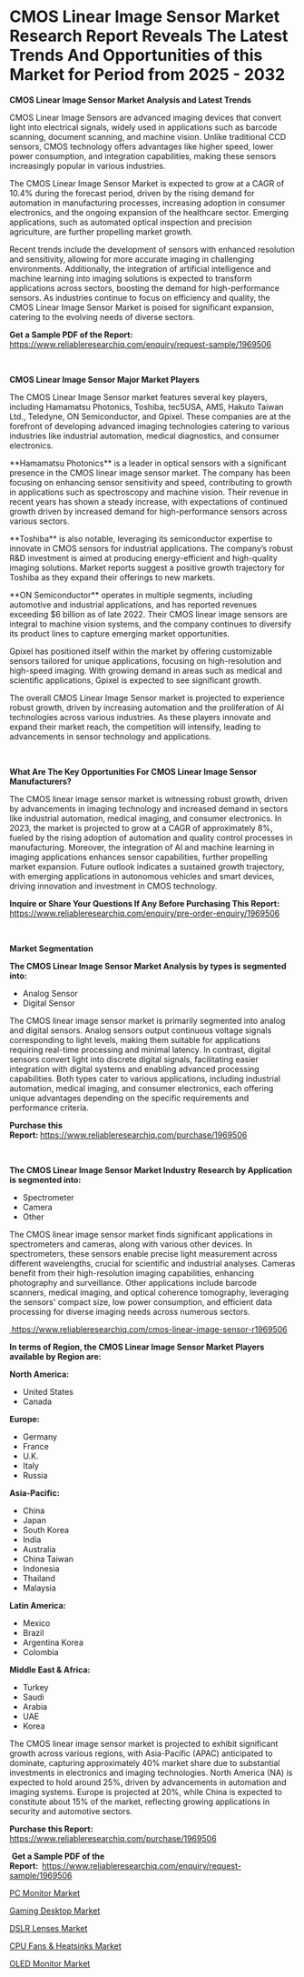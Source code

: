 <p><h1>CMOS Linear Image Sensor Market Research Report Reveals The Latest Trends And Opportunities of this Market for Period from 2025 - 2032</h1></p><p><strong>CMOS Linear Image Sensor Market Analysis and Latest Trends</strong></p>
<p><p>CMOS Linear Image Sensors are advanced imaging devices that convert light into electrical signals, widely used in applications such as barcode scanning, document scanning, and machine vision. Unlike traditional CCD sensors, CMOS technology offers advantages like higher speed, lower power consumption, and integration capabilities, making these sensors increasingly popular in various industries.</p><p>The CMOS Linear Image Sensor Market is expected to grow at a CAGR of 10.4% during the forecast period, driven by the rising demand for automation in manufacturing processes, increasing adoption in consumer electronics, and the ongoing expansion of the healthcare sector. Emerging applications, such as automated optical inspection and precision agriculture, are further propelling market growth.</p><p>Recent trends include the development of sensors with enhanced resolution and sensitivity, allowing for more accurate imaging in challenging environments. Additionally, the integration of artificial intelligence and machine learning into imaging solutions is expected to transform applications across sectors, boosting the demand for high-performance sensors. As industries continue to focus on efficiency and quality, the CMOS Linear Image Sensor Market is poised for significant expansion, catering to the evolving needs of diverse sectors.</p></p>
<p><strong>Get a Sample PDF of the Report:&nbsp;</strong> <a href="https://www.reliableresearchiq.com/enquiry/request-sample/1969506?utm_campaign=1137&utm_medium=2&utm_source=Github&utm_content=ia&utm_term=11022025&utm_id=cmos-linear-image-sensor">https://www.reliableresearchiq.com/enquiry/request-sample/1969506</a></p>
<p>&nbsp;</p>
<p><strong>CMOS Linear Image Sensor Major Market Players</strong></p>
<p><p>The CMOS Linear Image Sensor market features several key players, including Hamamatsu Photonics, Toshiba, tec5USA, AMS, Hakuto Taiwan Ltd., Teledyne, ON Semiconductor, and Gpixel. These companies are at the forefront of developing advanced imaging technologies catering to various industries like industrial automation, medical diagnostics, and consumer electronics.</p><p>**Hamamatsu Photonics** is a leader in optical sensors with a significant presence in the CMOS linear image sensor market. The company has been focusing on enhancing sensor sensitivity and speed, contributing to growth in applications such as spectroscopy and machine vision. Their revenue in recent years has shown a steady increase, with expectations of continued growth driven by increased demand for high-performance sensors across various sectors.</p><p>**Toshiba** is also notable, leveraging its semiconductor expertise to innovate in CMOS sensors for industrial applications. The company’s robust R&D investment is aimed at producing energy-efficient and high-quality imaging solutions. Market reports suggest a positive growth trajectory for Toshiba as they expand their offerings to new markets.</p><p>**ON Semiconductor** operates in multiple segments, including automotive and industrial applications, and has reported revenues exceeding $6 billion as of late 2022. Their CMOS linear image sensors are integral to machine vision systems, and the company continues to diversify its product lines to capture emerging market opportunities.</p><p>Gpixel has positioned itself within the market by offering customizable sensors tailored for unique applications, focusing on high-resolution and high-speed imaging. With growing demand in areas such as medical and scientific applications, Gpixel is expected to see significant growth.</p><p>The overall CMOS Linear Image Sensor market is projected to experience robust growth, driven by increasing automation and the proliferation of AI technologies across various industries. As these players innovate and expand their market reach, the competition will intensify, leading to advancements in sensor technology and applications.</p></p>
<p>&nbsp;</p>
<p><strong>What Are The Key Opportunities For CMOS Linear Image Sensor Manufacturers?</strong></p>
<p><p>The CMOS linear image sensor market is witnessing robust growth, driven by advancements in imaging technology and increased demand in sectors like industrial automation, medical imaging, and consumer electronics. In 2023, the market is projected to grow at a CAGR of approximately 8%, fueled by the rising adoption of automation and quality control processes in manufacturing. Moreover, the integration of AI and machine learning in imaging applications enhances sensor capabilities, further propelling market expansion. Future outlook indicates a sustained growth trajectory, with emerging applications in autonomous vehicles and smart devices, driving innovation and investment in CMOS technology.</p></p>
<p><strong>Inquire or Share Your Questions If Any Before Purchasing This Report:</strong> <a href="https://www.reliableresearchiq.com/enquiry/pre-order-enquiry/1969506?utm_campaign=1137&utm_medium=2&utm_source=Github&utm_content=ia&utm_term=11022025&utm_id=cmos-linear-image-sensor">https://www.reliableresearchiq.com/enquiry/pre-order-enquiry/1969506</a></p>
<p>&nbsp;</p>
<p><strong>Market Segmentation</strong></p>
<p><strong>The CMOS Linear Image Sensor Market Analysis by types is segmented into:</strong></p>
<p><ul><li>Analog Sensor</li><li>Digital Sensor</li></ul></p>
<p><p>The CMOS linear image sensor market is primarily segmented into analog and digital sensors. Analog sensors output continuous voltage signals corresponding to light levels, making them suitable for applications requiring real-time processing and minimal latency. In contrast, digital sensors convert light into discrete digital signals, facilitating easier integration with digital systems and enabling advanced processing capabilities. Both types cater to various applications, including industrial automation, medical imaging, and consumer electronics, each offering unique advantages depending on the specific requirements and performance criteria.</p></p>
<p><strong>Purchase this Report:&nbsp;</strong><a href="https://www.reliableresearchiq.com/purchase/1969506?utm_campaign=1137&utm_medium=2&utm_source=Github&utm_content=ia&utm_term=11022025&utm_id=cmos-linear-image-sensor">https://www.reliableresearchiq.com/purchase/1969506</a></p>
<p>&nbsp;</p>
<p><strong>The CMOS Linear Image Sensor Market Industry Research by Application is segmented into:</strong></p>
<p><ul><li>Spectrometer</li><li>Camera</li><li>Other</li></ul></p>
<p><p>The CMOS linear image sensor market finds significant applications in spectrometers and cameras, along with various other devices. In spectrometers, these sensors enable precise light measurement across different wavelengths, crucial for scientific and industrial analyses. Cameras benefit from their high-resolution imaging capabilities, enhancing photography and surveillance. Other applications include barcode scanners, medical imaging, and optical coherence tomography, leveraging the sensors' compact size, low power consumption, and efficient data processing for diverse imaging needs across numerous sectors.</p></p>
<p><a href="https://www.reliableresearchiq.com/cmos-linear-image-sensor-r1969506?utm_campaign=1137&utm_medium=2&utm_source=Github&utm_content=ia&utm_term=11022025&utm_id=cmos-linear-image-sensor">&nbsp;https://www.reliableresearchiq.com/cmos-linear-image-sensor-r1969506</a></p>
<p><strong>In terms of Region, the CMOS Linear Image Sensor Market Players available by Region are:</strong></p>
<p>
    <p> <strong> North America: </strong>
        <ul>
            <li>United States</li>
            <li>Canada</li>
        </ul>
        </p> 
    <p> <strong> Europe: </strong>
        <ul>
            <li>Germany</li>
            <li>France</li>
            <li>U.K.</li>
            <li>Italy</li>
            <li>Russia</li>
        </ul>
        </p> 
    <p> <strong> Asia-Pacific: </strong>
        <ul>
            <li>China</li>
            <li>Japan</li>
            <li>South Korea</li>
            <li>India</li>
            <li>Australia</li>
            <li>China Taiwan</li>
            <li>Indonesia</li>
            <li>Thailand</li>
            <li>Malaysia</li>
        </ul>
        </p> 
    <p> <strong> Latin America: </strong>
        <ul>
            <li>Mexico</li>
            <li>Brazil</li>
            <li>Argentina Korea</li>
            <li>Colombia</li>
        </ul>
        </p> 
    <p> <strong> Middle East & Africa: </strong>
        <ul>
            <li>Turkey</li>
            <li>Saudi</li>
            <li>Arabia</li>
            <li>UAE</li>
            <li>Korea</li>
        </ul>
    </p>
    </p>
<p><p>The CMOS linear image sensor market is projected to exhibit significant growth across various regions, with Asia-Pacific (APAC) anticipated to dominate, capturing approximately 40% market share due to substantial investments in electronics and imaging technologies. North America (NA) is expected to hold around 25%, driven by advancements in automation and imaging systems. Europe is projected at 20%, while China is expected to constitute about 15% of the market, reflecting growing applications in security and automotive sectors.</p></p>
<p><strong>Purchase this Report: </strong><a href="https://www.reliableresearchiq.com/purchase/1969506?utm_campaign=1137&utm_medium=2&utm_source=Github&utm_content=ia&utm_term=11022025&utm_id=cmos-linear-image-sensor">https://www.reliableresearchiq.com/purchase/1969506</a></p>
<p>&nbsp;<strong>Get a Sample PDF of the Report:&nbsp;&nbsp;</strong><a href="https://www.reliableresearchiq.com/enquiry/request-sample/1969506?utm_campaign=1137&utm_medium=2&utm_source=Github&utm_content=ia&utm_term=11022025&utm_id=cmos-linear-image-sensor">https://www.reliableresearchiq.com/enquiry/request-sample/1969506</a></p>
<p><strong></strong></p>
<p><p><a href="https://github.com/verdukoffy/Market-Research-Report-List-1/blob/main/pc-monitor-market.md?utm_campaign=1137&utm_medium=2&utm_source=Github&utm_content=ia&utm_term=11022025&utm_id=cmos-linear-image-sensor">PC Monitor Market</a></p><p><a href="https://github.com/sevitadwiani/Market-Research-Report-List-1/blob/main/gaming-desktop-market.md?utm_campaign=1137&utm_medium=2&utm_source=Github&utm_content=ia&utm_term=11022025&utm_id=cmos-linear-image-sensor">Gaming Desktop Market</a></p><p><a href="https://github.com/rajzerguojun/Market-Research-Report-List-1/blob/main/dslr-lenses-market.md?utm_campaign=1137&utm_medium=2&utm_source=Github&utm_content=ia&utm_term=11022025&utm_id=cmos-linear-image-sensor">DSLR Lenses Market</a></p><p><a href="https://github.com/peggiputra7o/Market-Research-Report-List-1/blob/main/cpu-fans-heatsinks-market.md?utm_campaign=1137&utm_medium=2&utm_source=Github&utm_content=ia&utm_term=11022025&utm_id=cmos-linear-image-sensor">CPU Fans & Heatsinks Market</a></p><p><a href="https://github.com/enolvesey/Market-Research-Report-List-1/blob/main/oled-monitor-market.md?utm_campaign=1137&utm_medium=2&utm_source=Github&utm_content=ia&utm_term=11022025&utm_id=cmos-linear-image-sensor">OLED Monitor Market</a></p></p>